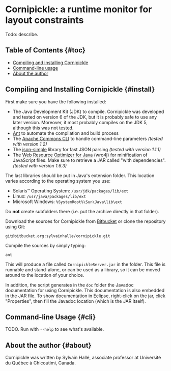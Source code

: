 Cornipickle: a runtime monitor for layout constraints
=====================================================

Todo: describe.

Table of Contents                                                    {#toc}
-----------------

- [Compiling and installing Cornipickle](#install)
- [Command-line usage](#cli)
- [About the author](#about)

Compiling and Installing Cornipickle                             {#install}
------------------------------------

First make sure you have the following installed:

- The Java Development Kit (JDK) to compile. Cornipickle was developed and
  tested on version 6 of the JDK, but it is probably safe to use any
  later version. Moreover, it most probably compiles on the JDK 5, although
  this was not tested.
- [Ant](http://ant.apache.org) to automate the compilation and build process
- The [Apache Commons CLI](http://commons.apache.org/proper/commons-cli/)
  to handle command-line parameters *(tested with version 1.2)*
- The [json-simple](https://code.google.com/p/json-simple/) library for
  fast JSON parsing *(tested with version 1.1.1)*
- The [Web Resource Optimizer for Java](https://code.google.com/p/wro4j/)
  (wro4j) for minification of JavaScript files. Make sure to retrieve a JAR
  called "with dependencies". *(tested with version 1.6.3)*

The last libraries should be put in Java's extension folder. This location
varies according to the operating system you use:

- Solaris™ Operating System: `/usr/jdk/packages/lib/ext`
- Linux: `/usr/java/packages/lib/ext`
- Microsoft Windows: `%SystemRoot%\Sun\Java\lib\ext`

Do **not** create subfolders there (i.e. put the archive directly in that
folder).

Download the sources for Cornipickle from
[Bitbucket](http://bitbucket.org.com/sylvainhalle/cornipickle) or clone the
repository using Git:

    git@bitbucket.org:sylvainhalle/cornipickle.git

Compile the sources by simply typing:

    ant

This will produce a file called `CornipickleServer.jar` in the folder. This
file is runnable and stand-alone, or can be used as a library, so it can be
moved around to the location of your choice.

In addition, the script generates in the `doc` folder the Javadoc
documentation for using Cornipickle. This documentation is also embedded in
the JAR file. To show documentation in Eclipse, right-click on the jar,
click "Properties", then fill the Javadoc location (which is the JAR
itself).

Command-line Usage                                                   {#cli}
------------------

TODO. Run with `--help` to see what's available.

About the author                                                   {#about}
----------------

Cornipickle was written by Sylvain Hallé, associate professor at Université
du Québec à Chicoutimi, Canada.
